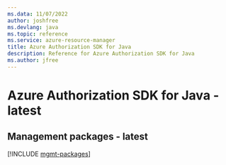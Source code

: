 ```yaml
---
ms.data: 11/07/2022
author: joshfree
ms.devlang: java
ms.topic: reference
ms.service: azure-resource-manager
title: Azure Authorization SDK for Java
description: Reference for Azure Authorization SDK for Java
ms.author: jfree
---
```

# Azure Authorization SDK for Java - latest

## Management packages - latest
[!INCLUDE [mgmt-packages](authorization-mgmt-index.md)]